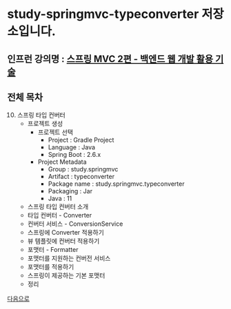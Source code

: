# study-springmvc-typeconverter 저장소입니다.

## 인프런 강의명 : [스프링 MVC 2편 - 백엔드 웹 개발 활용 기술](https://www.inflearn.com/course/%EC%8A%A4%ED%94%84%EB%A7%81-mvc-2)

## 전체 목차
10. 스프링 타입 컨버터
    - 프로젝트 생성
        - 프로젝트 선택
            - Project : Gradle Project
            - Language : Java
            - Spring Boot : 2.6.x
        - Project Metadata
            - Group : study.springmvc
            - Artifact : typeconverter
            - Package name : study.springmvc.typeconverter
            - Packaging : Jar
            - Java : 11 
    - 스프링 타입 컨버터 소개
    - 타입 컨버터 - Converter
    - 컨버터 서비스 - ConversionService
    - 스프링에 Converter 적용하기
    - 뷰 템플릿에 컨버터 적용하기
    - 포맷터 - Formatter
    - 포맷터를 지원하는 컨버전 서비스
    - 포맷터를 적용하기
    - 스프링이 제공하는 기본 포맷터
    - 정리

[다음으로](https://github.com/heechul90/study-springmvc-upload)